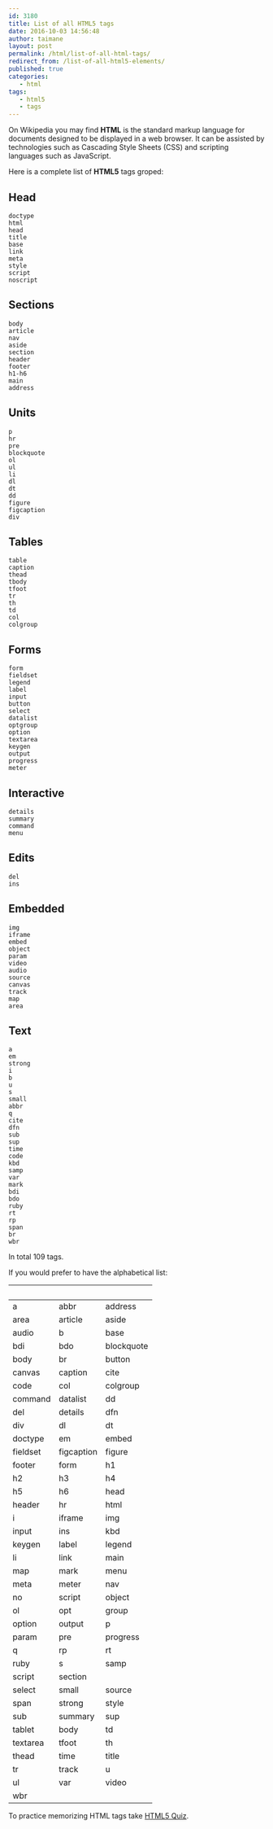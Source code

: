 ```yaml
---
id: 3180
title: List of all HTML5 tags
date: 2016-10-03 14:56:48
author: taimane
layout: post
permalink: /html/list-of-all-html-tags/
redirect_from: /list-of-all-html5-elements/
published: true
categories:
   - html
tags:
   - html5
   - tags
---
```

On Wikipedia you may find **HTML** is the standard markup language for documents designed to be displayed in a web browser. It can be assisted by technologies such as Cascading Style Sheets (CSS) and scripting languages such as JavaScript. 

Here is a complete list of **HTML5** tags groped:


## Head
```
doctype
html
head
title
base
link
meta
style
script
noscript
```
## Sections

```
body
article
nav
aside
section
header
footer
h1-h6
main
address
```

## Units

```
p
hr
pre
blockquote
ol
ul
li
dl
dt
dd
figure
figcaption
div
```

## Tables

```
table
caption
thead
tbody
tfoot
tr
th
td
col
colgroup
```

## Forms

```
form
fieldset
legend
label
input
button
select
datalist
optgroup
option
textarea
keygen
output
progress
meter
```

## Interactive

```
details
summary
command
menu
```

## Edits

```
del
ins
```

## Embedded

```
img
iframe
embed
object
param
video
audio
source
canvas
track
map
area
```

## Text

```
a
em
strong
i
b
u
s
small
abbr
q
cite
dfn
sub 
sup
time
code
kbd
samp
var
mark
bdi
bdo
ruby
rt
rp
span
br
wbr
```

In total 109 tags.

If you would prefer to have the alphabetical list:


&nbsp; | &nbsp; |  &nbsp;
---------|----------|---------
a | abbr | address |
area | article | aside |
audio | b | base |
bdi | bdo | blockquote |
body | br | button | 
canvas | caption | cite |
code | col | colgroup | 
command | datalist | dd | 
del | details | dfn | 
div | dl | dt | 
doctype | em | embed | 
fieldset | figcaption | figure | 
footer | form | h1 | 
h2 | h3 | h4 | 
h5 | h6 | head | 
header | hr | html | 
i | iframe | img | 
input | ins | kbd | 
keygen | label | legend | 
li | link | main | 
map | mark | menu | 
meta | meter | nav | 
no | script | object | 
ol | opt | group | 
option | output | p | 
param | pre | progress |
q | rp | rt | 
ruby | s | samp | 
script | section | 
select | small | source | 
span | strong | style |
sub | summary | sup | 
tablet | body | td | 
textarea | tfoot | th | 
thead | time | title | 
tr | track | u | 
ul | var | video | 
wbr |


To practice memorizing HTML tags take [HTML5 Quiz](https://programming-review.com/html5quiz/).